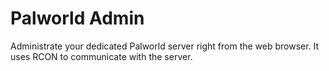 # Palworld Admin

Administrate your dedicated Palworld server right from the web browser. It uses RCON to communicate with the server.
